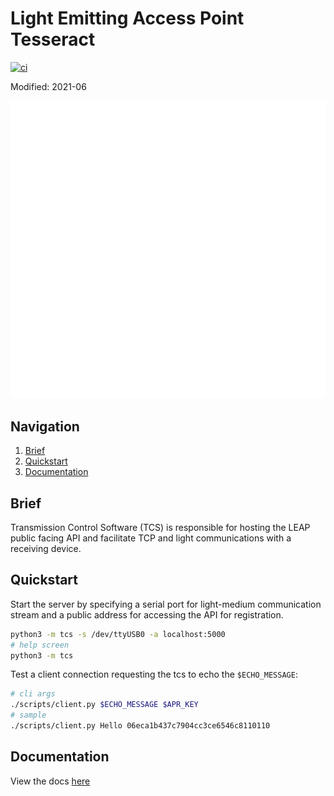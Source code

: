 # Light Emitting Access Point Tesseract
[![ci](https://github.com/LEAP-Systems/tesseract/actions/workflows/ci.yml/badge.svg)](https://github.com/LEAP-Systems/tesseract/actions/workflows/ci.yml)

Modified: 2021-06

![img](/docs/img/LEAP_INS_WHITE.png)

## Navigation
1. [Brief](#Brief)
2. [Quickstart](#Quickstart)
3. [Documentation](#Documentation)

## Brief
Transmission Control Software (TCS) is responsible for hosting the LEAP public facing API and facilitate TCP and light communications with a receiving device.

## Quickstart
Start the server by specifying a serial port for light-medium communication stream and a public address for accessing the API for registration.
```bash
python3 -m tcs -s /dev/ttyUSB0 -a localhost:5000
# help screen
python3 -m tcs
```

Test a client connection requesting the tcs to echo the `$ECHO_MESSAGE`:
```bash
# cli args
./scripts/client.py $ECHO_MESSAGE $APR_KEY
# sample
./scripts/client.py Hello 06eca1b437c7904cc3ce6546c8110110
```

## Documentation
View the docs [here](/docs/README.md)
